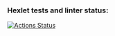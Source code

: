 ### Hexlet tests and linter status:
[![Actions Status](https://github.com/ruzen01/php-project-45/actions/workflows/hexlet-check.yml/badge.svg)](https://github.com/ruzen01/php-project-45/actions)